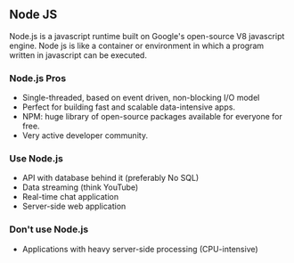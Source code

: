 ## Node JS

Node.js is a javascript runtime built on Google's open-source V8 javascript engine.
Node js is like a container or environment in which a program written in javascript can be executed.

### Node.js Pros

- Single-threaded, based on event driven, non-blocking I/O model
- Perfect for building fast and scalable data-intensive apps.
- NPM: huge library of open-source packages available for everyone for free.
- Very active developer community.

### Use Node.js

- API with database behind it (preferably No SQL)
- Data streaming (think YouTube)
- Real-time chat application
- Server-side web application

### Don't use Node.js

- Applications with heavy server-side processing (CPU-intensive)
